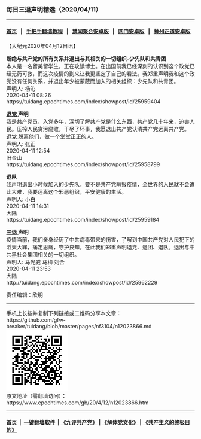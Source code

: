 ### 每日三退声明精选（2020/04/11）
------------------------

#### [首页](https://github.com/gfw-breaker/banned-news1/blob/master/README.md) &nbsp;&nbsp;|&nbsp;&nbsp; [手把手翻墙教程](https://github.com/gfw-breaker/guides/wiki) &nbsp;&nbsp;|&nbsp;&nbsp; [禁闻聚合安卓版](https://github.com/gfw-breaker/bn-android) &nbsp;&nbsp;|&nbsp;&nbsp; [网门安卓版](https://github.com/oGate2/oGate) &nbsp;&nbsp;|&nbsp;&nbsp; [神州正道安卓版](https://github.com/SzzdOgate/update) 



<div class="post_content" id="artbody" itemprop="articleBody">
 <!-- article content begin -->
 <p>
  【大纪元2020年04月12日讯】
 </p>
 <p>
  <strong>
   断绝与共产党的所有关系并退出与其相关的一切组织–少先队和共青团
  </strong>
  <br/>
  本人是一名留美留学生，正在攻读博士。在出国前我已经深刻的认识到这个政党已经无药可救，而这次疫情的到来让我更坚定了自己的看法。我郑重声明我和这个政党没有任何关系，并退出年少被蒙蔽而加入的相关组织：少先队和共青团。
  <br/>
  声明人: 杨沁
  <br/>
  2020-04-11 08:26
  <br/>
  https://tuidang.epochtimes.com/index/showpost/id/25959404
 </p>
 <p>
  <strong>
   <a href="https://www.epochtimes.com/gb/tag/%E9%80%80%E5%85%9A.html">
    退党
   </a>
   声明
  </strong>
  <br/>
  我是共产党员，入党多年，深切了解共产党是什么东西，共产党几十年来，迫害人民。压榨人民贪污腐败，干尽了坏事，我愿退出共产党认清共产党远离共产党。
  <a href="https://www.epochtimes.com/gb/tag/%E9%80%80%E5%85%9A.html">
   退党
  </a>
  脱离他们，做一个堂堂正正的人。
  <br/>
  声明人: 张正
  <br/>
  2020-04-11 12:54
  <br/>
  旧金山
  <br/>
  https://tuidang.epochtimes.com/index/showpost/id/25958799
 </p>
 <p>
  <strong>
   退队
  </strong>
  <br/>
  我声明退出小时候加入的少先队，要不是共产党瞒报疫情，全世界的人民就不会遭此大难，我要远离这个邪恶组织，平安健康的生活。
  <br/>
  声明人: 小白
  <br/>
  2020-04-11 14:31
  <br/>
  大陆
  <br/>
  https://tuidang.epochtimes.com/index/showpost/id/25959184
 </p>
 <p>
  <strong>
   <a href="https://www.epochtimes.com/gb/tag/%E4%B8%89%E9%80%80.html">
    三退
   </a>
   声明
  </strong>
  <br/>
  疫情当前，我们亲身经历了中共病毒带来的伤害，了解到中国共产党对人民犯下的滔天大罪，痛定思痛，守护良知，在此我们郑重声明退党、退团、退队。退出与中共黑社会集团相关的一切组织。
  <br/>
  声明人: 马光威 马梅 刘合
  <br/>
  2020-04-11 23:53
  <br/>
  大陆
  <br/>
  http://tuidang.epochtimes.com/index/showpost/id/25962229
 </p>
 <p>
  责任编辑：欣明
 </p>
 <!-- article content end -->
 <div id="below_article_ad">
 </div>
</div>

<hr/>
手机上长按并复制下列链接或二维码分享本文章：<br/>
https://github.com/gfw-breaker/tuidang/blob/master/pages/nf3104/n12023866.md <br/>
<a href='https://github.com/gfw-breaker/tuidang/blob/master/pages/nf3104/n12023866.md'><img src='https://github.com/gfw-breaker/tuidang/blob/master/pages/nf3104/n12023866.md.png'/></a> <br/>
原文地址（需翻墙访问）：https://www.epochtimes.com/gb/20/4/12/n12023866.htm


------------------------
#### [首页](https://github.com/gfw-breaker/banned-news/blob/master/README.md) &nbsp;|&nbsp; [一键翻墙软件](https://github.com/gfw-breaker/nogfw/blob/master/README.md) &nbsp;| [《九评共产党》](https://github.com/gfw-breaker/9ping.md/blob/master/README.md#九评之一评共产党是什么) | [《解体党文化》](https://github.com/gfw-breaker/jtdwh.md/blob/master/README.md) | [《共产主义的终极目的》](https://github.com/gfw-breaker/gczydzjmd.md/blob/master/README.md)


<img src='http://gfw-breaker.win/tuidang/pages/nf3104/n12023866.md' width='0px' height='0px'/>